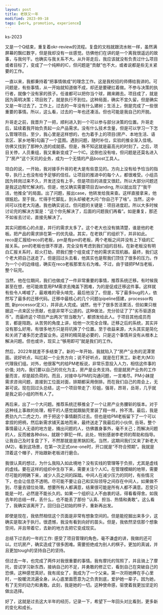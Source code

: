 ```yaml
---
layout: post
title: 老铁又一年
modified: 2023-09-18
tags: [work, promotion, experience]
---
```

<p class="meta">ks-2023</p>

又是一个Q结束，重复着okr-review的流程。复盘的文档就跟流水帐一样，虽然满屏幕的飘红数字，但是我却没有一丝感觉。彷佛他们在讲的是一个离我很遥远的故事，与我何干。也确实与我关系不大。从升哥走后，我应该就没有负责过什么项目或者目标了，变成了一个纯粹的IC，但问题是“贡献”也不大，或者说都是些无关紧要的工作。

一直以来，我都秉持着“把事情做成”的理念工作。这是我校招的师傅给我讲的。可问题是，有些事情，从一开始就知道做不成，却还是要硬扛着做。不参与决策的执行者，就像个没有家的孩子。任谁都可以把你当个球，踢来踢去。项目成了，就是因为英明决策；项目败了，就是执行不到位。这种局面，确实不宜久留，但是确实又是一年过去了。工作上，过去的一年没有什么建树；生活上，倒是完成了一些很重要的事情。所以，这么看，过去的一年也还凑活。但也可能是我自己的开脱。


升哥走之前，我晋升了一把，顺利进入到一个可以参与部分决策的位置。升哥走后，延续着我开始负责起一众产品需求。没有什么技术含量，但是可以学习一下怎么管理项目。至少，我心里是这样想的，也为着手上的项目(房产、本地生活、语言区、家乡地等)勾画了一个蓝图。遇到问题，随时补位，实验的推全渐入佳境。彷佛又找到了那种久违的成就感。但是，殊不知这就是最高光的时刻了。之后，项目关停，人员重组，我又重新变成了一个IC。这倒也没有啥，但问题是还莫名进入了“房产”这个天坑的业务，成为一个无情的产品boost工具人。

坦白的说，一开始，我对接手升哥的老大是有些意见的。方向上没有给予恰当的指导，执行上也没有给予足够的信任。让项目的推进中的每个人，都很难受。小组员因为转岗过来不久，开发还没有上手，但是项目的进度又很赶。所以大部分问题还是我这边帮忙解决的。但是，他又确实需要项目去landing, 所以就出现了“我干活，他推全”的局面。出了问题，报出case，他转发给我来查。这样直接拿来，他很尴尬。至于我，忙得手忙脚乱，到头却被老大问:"你自己干了啥"。当然，这中间可以找老大沟通。我也确实说过。但问题的关键是：项目进度赶。所以大多时候讨论完的解决方案是：“这个你先解决了，后面的问题我们再看”。如是重复，那还不如省去讨论，直接先解决了。

其实问题核心的点是，并行的需求太多了。这个老大也没有搞清楚，谁是他的老板。把产品的需求排在第一的优先级。其实，在老铁厂的组织下，并非如此。reco是汇报给reco的老板，pm是有pm的老板，两个老板之间并没有上下级的汇报关系。pm的老板也很不厚道，完全没有考虑到我们组的目标。在新老板没有明白汇报关系时，趁火打劫，把我们整个组变成了他的需求实现机器。最终，我们这个老大把自己送走了。但是回过头去看，他其实也是帮我们顶住了很多的压力。作为一个小的边缘组，确实在reco老板那里左右为难。不过，由于错把PM当老板，整个玩完。

当然，他在位期间，我们也做成了一件非常重要的事情，推荐系统迁移。有时候我甚至在想，他可能故意用PM需求去掩盖下困难，为的是促成迁移这件事。这样就有些令人唏嘘了，最艰难的骨头啃完，最后他没了。但是，写了最多bug的人，依然写了最多的迁移代码。迁移中最核心的几个问题(pipeline搭建，processor构图, 新processor定义)，并非此人完成。诚然，他干了很多苦活累活，但如果只根据这一点来区分贡献，也是非常不公道的。这种做法，充分验证了了"劣币驱逐良币"。而最终这个项目产出两次“担当敢为”，都颁发给此人。于项目其他成员而言，都是陪跑。从苦劳的角度上讲，给他一次完全合理。迁移之后的系统，其实并没有那么好用，有很多地方只是将坑换了个位置。至于收益来源，大头其实是简化和关闭了诸多历史遗留业务。这样的精简是必要的，只是这个事情并没有从根本上解决问题。但也或许，现实上“够用即可”就是我们的工作。

然后，2022年就差不多结束了。新的一年开始，我就陷入了“房产”业务的泥潭里面。说好听点，叫扛起一个业务方向；说不好听点，就是在打黑工。新老大(M3)代理我们组。对外，他很客气的给PM老板说，非常乐意投入人力，相信这件事的价值; 对内，我们要以自己的优化为主，房产是业务支持。但是就房产业务的工作量而言，却是超负荷的。而且，对接中与PM的沟通问题，一言难尽。PM小妹提需求咨询问题，直接到工位面对面，排期都采用倒排。而在我们自己的周会上，无甚可说。现在回过头总结，这一个项目带走了: 珍姐，强哥，昂哥，岳哥，几乎就是我之前小组的所有人了。

再后来，出了一个大问题。推荐系统迁移推全了一个让房产业务腰斩的版本。对于这种线上事故的处理，相干的人感觉就跟脑壳里装了翔一样，拎不清。最后，我是费劲九六二虎之力，终于把这个事情翻页过去。但也是给PM老板留下了一个可以拿捏的把柄，然后新需求铺天盖地而来，最终送走了我最后的小伙伴, 岳哥。整个事情最让人无语的地方是，捅出问题的人，彷佛置身事外，毫不关己；而解决问题的人，反而被各种diss，就跟个罪犯一样。此处，特别感谢李老师的帮助和指导。让我自己及时复盘了下，不然那就是是黑锅扣死。当然，这期间我们又来了新老大(M2)，看到这场景，在第一次正式one-one时，开口就是“不符合预期”。我就是顶着这个帽子，开始跟新老板进行磨合。

我很认真的想过，为什么我陷入如此境地？没有实线的管理等于负担，尤其是虚线的虚线。要在这样的组织中生存下来，需要关注个人IC。在管理模糊的地带，需要尽可能的明确下来，减少人员之间的踩踏。中间人在减少压力的同时，有些情况下，也会让信息不透明。尽可能不要让自己和实际领导之间存在中间人，如果做不到，尽量去错位处理。想要所有人都满意，结果很可能是所有人都不满意。忍受只能是一时，必然是不能长久的。如果一个组织让人不由衷的话，得看看得舍。如我去年的总结一样，丢什么，也不能丢了那份 "认真、担当、热情和勇敢"。这么看了，我确实该离开了。回归自己初始的样子，重新再出发。

即使是现在，我依然相信这个页面是非常有想象空间的。但是能挖掘出来多少，这确实是取决于执行。很遗憾，我没有看到向好的苗头。但是，我依然坚信那个想象空间，并且带着它，去新的地方去把它变成现实。


总结下过去的一年的工作: 感受了项目管理的角色，毫不谦虚的讲，我做的还可以。烂坑房产，确实造成了很多困难。需要拒绝成为别人的棋子。更加的真诚，并且更加tough的坚持自己的坚持。


但过去一年，也完成了两件对我很重要的事情。我有摩托的驾照了，并且骑上了摩托，尝试学习新东西，接纳自己的不足，并勇敢的修正它，看到自己在突破自己的恐惧，这种感觉真好。我有闺女了，我成为了一个父亲。第一次将她捧在手心里时，一股暖流流遍全身。从心底里面愿意为之负责到底，爱护她一辈子。因为她，有了无穷的动力和勇敢。此刻，我是她的一切。这种使命感，驱使着我更加坚定的做出选择。

好了，这就是过去这大半年的经历，记录一下，希望下一年回头对比看到，更多新的变化和成长。



